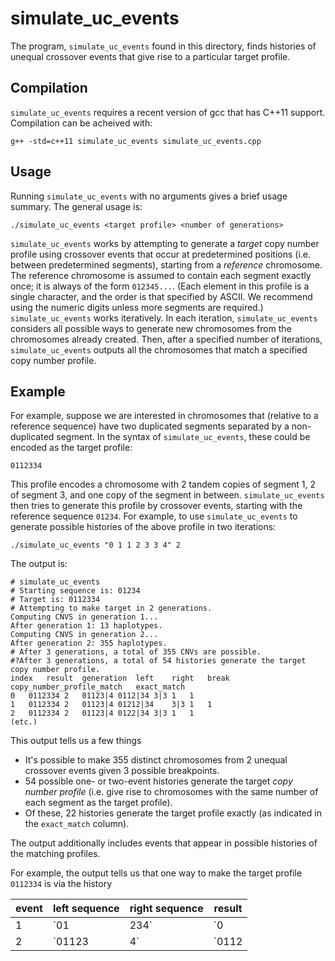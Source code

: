 # simulate_uc_events

The program, `simulate_uc_events` found in this directory, finds histories of unequal crossover events that give rise to a particular target profile.

## Compilation

`simulate_uc_events` requires a recent version of gcc that has C++11 support.  Compilation can be acheived with:
```
g++ -std=c++11 simulate_uc_events simulate_uc_events.cpp
```

## Usage

Running `simulate_uc_events` with no arguments gives a brief usage summary.  The general usage is:
```
./simulate_uc_events <target profile> <number of generations>
```

`simulate_uc_events` works by attempting to generate a *target* copy number profile using crossover events that occur at predetermined positions (i.e. between predetermined segments), starting from a *reference* chromosome.  The reference chromosome is assumed to contain each segment exactly once; it is always of the form `012345...`.  (Each element in this profile is a single character, and the order is that specified by ASCII.  We recommend using the numeric digits unless more segments are required.)  `simulate_uc_events` works iteratively.  In each iteration, `simulate_uc_events` considers all possible ways to generate new chromosomes from the chromosomes already created.  Then, after a specified number of iterations, `simulate_uc_events` outputs all the chromosomes that match a specified copy number profile.

## Example

For example, suppose we are interested in chromosomes that (relative to a reference sequence) have two duplicated segments separated by a non-duplicated segment.  In the syntax of `simulate_uc_events`, these could be encoded as the target profile:
```
0112334
```

This profile encodes a chromosome with 2 tandem copies of segment 1, 2 of segment 3, and one copy of the segment in between.  `simulate_uc_events` then tries to generate this profile by crossover events, starting with the reference sequence `01234`.  For example, to use `simulate_uc_events` to generate possible histories of the above profile in two iterations:

```
./simulate_uc_events "0 1 1 2 3 3 4" 2
```
The output is:
```
# simulate_uc_events
# Starting sequence is: 01234
# Target is: 0112334
# Attempting to make target in 2 generations.
Computing CNVS in generation 1...
After generation 1: 13 haplotypes.
Computing CNVS in generation 2...
After generation 2: 355 haplotypes.
# After 3 generations, a total of 355 CNVs are possible.
#?After 3 generations, a total of 54 histories generate the target copy number profile.
index	result	generation	left	right	break	copy_number_profile_match	exact_match
0	0112334	2	01123|4	0112|34	3|3	1	1
1	0112334	2	01123|4	01212|34	3|3	1	1
2	0112334	2	01123|4	0122|34	3|3	1	1
(etc.)

```

This output tells us a few things

* It's possible to make 355 distinct chromosomes from 2 unequal crossover events given 3 possible breakpoints.
* 54 possible one- or two-event histories generate the target *copy number profile* (i.e. give rise to chromosomes with the same number of each segment as the target profile).
* Of these, 22 histories generate the target profile exactly (as indicated in the `exact_match` column).

The output additionally includes events that appear in possible histories of the matching profiles.

For example, the output tells us that one way to make the target profile `0112334` is via the history

| event | left sequence | right sequence | result       |
| --- | ------------- | -------------- | -------------|
| 1 | `01|234` | `0|1234` | `011234` |
| 2 | `01123|4` | `0112|34` | `0112334` |

